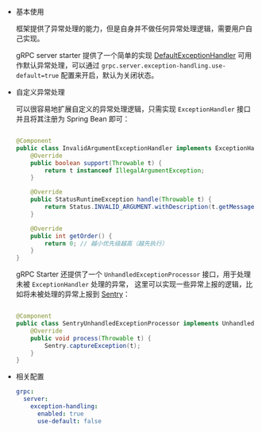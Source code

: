 - 基本使用

  框架提供了异常处理的能力，但是自身并不做任何异常处理逻辑，需要用户自己实现。

  gRPC server starter
  提供了一个简单的实现 [DefaultExceptionHandler](https://github.com/DanielLiu1123/grpc-starter/blob/main/grpc-boot-autoconfigure/grpc-server-boot-autoconfigure/src/main/java/com/freemanan/starter/grpc/server/extension/exceptionhandling/DefaultExceptionHandler.java)
  可用作默认异常处理，可以通过 `grpc.server.exception-handling.use-default=true` 配置来开启，默认为关闭状态。

- 自定义异常处理

  可以很容易地扩展自定义的异常处理逻辑，只需实现 `ExceptionHandler` 接口并且将其注册为 Spring Bean 即可：

  ```java
  
  @Component
  public class InvalidArgumentExceptionHandler implements ExceptionHandler {
      @Override
      public boolean support(Throwable t) {
          return t instanceof IllegalArgumentException;
      }
  
      @Override
      public StatusRuntimeException handle(Throwable t) {
          return Status.INVALID_ARGUMENT.withDescription(t.getMessage()).asRuntimeException();
      }
  
      @Override
      public int getOrder() {
          return 0; // 越小优先级越高（越先执行）
      }
  }
  ```

  gRPC Starter 还提供了一个 `UnhandledExceptionProcessor` 接口，用于处理未被 `ExceptionHandler` 处理的异常，
  这里可以实现一些异常上报的逻辑，比如将未被处理的异常上报到 [Sentry](https://sentry.io/)：

  ```java
  
  @Component
  public class SentryUnhandledExceptionProcessor implements UnhandledExceptionProcessor {
      @Override
      public void process(Throwable t) {
          Sentry.captureException(t);
      }
  }
  ```

- 相关配置

  ```yaml
  grpc:
    server:
      exception-handling:
        enabled: true
        use-default: false
  ```
